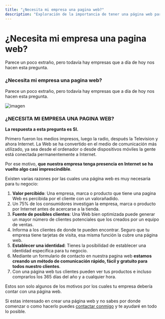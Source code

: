 ```yaml
---
title: "¿Necesita mi empresa una pagina web?"
description: "Exploración de la importancia de tener una página web para las empresas en la era digital."
---
```


# ¿Necesita mi empresa una pagina web?

Parece un poco extraño, pero todavía hay empresas que a día de hoy nos hacen esta pregunta.

### ¿Necesita mi empresa una pagina web?

Parece un poco extraño, pero todavía hay empresas que a día de hoy nos hacen esta pregunta.

![imagen](https://cdn-images-1.medium.com/max/800/1*ywR4MeNw9yMMuI8ITDBq3Q.jpeg)

### ¿NECESITA MI EMPRESA UNA PAGINA WEB?

**La respuesta a esta pregunta es SI.**

Primero fueron los medios impresos, luego la radio, después la Television y ahora Internet. La Web se ha convertido en el medio de comunicación más utilizado, ya sea desde el ordenador o desde dispositivos móviles la gente está conectada permanentemente a Internet.

Por ese motivo, **que nuestra empresa tenga presencia en Internet se ha vuelto algo casi imprescindible**.

Existen varias razones por las cuales una página web es muy necesaria para tu negocio:

1. **Valor percibido**: Una empresa, marca o producto que tiene una pagina Web es percibida por el cliente con un valorañadido.
2. Un 75% de los consumidores investigan la empresa, marca o producto por Internet antes de acercarse a la tienda.
3. **Fuente de posibles clientes**: Una Web bien optimizada puede generar un mayor número de clientes potenciales que los creados por un equipo de ventas.
4. Informa a los clientes de donde te pueden encontrar. Seguro que tu empresa tiene tarjetas de visita, esa misma función la cubre una página web.
5. **Establecer una identidad**: Tienes la posibilidad de establecer una identidad especifica para tu negocio.
6. Mediante un formulario de contacto en nuestra pagina web **estamos creando un método de comunicación rápido, fácil y gratuito para todos nuestro clientes**.
7. Con una página web tus clientes pueden ver tus productos e incluso comprarlos los 365 días del año y a cualquier hora.

Estos son solo algunos de los motivos por los cuales tu empresa debería contar con una página web.

Si estas interesado en crear una página web y no sabes por donde comenzar o como hacerlo puedes [contactar conmigo](mailto:info@ajra.es) y te ayudaré en todo lo posible.